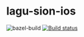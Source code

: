 # lagu-sion-ios

![bazel-build](https://github.com/abrampers/lagu-sion-ios/workflows/bazel-build/badge.svg?branch=master)
[![Build status](https://build.appcenter.ms/v0.1/apps/0ecbea30-1015-4782-8de6-3bcf651451cb/branches/master/badge)](https://appcenter.ms)
